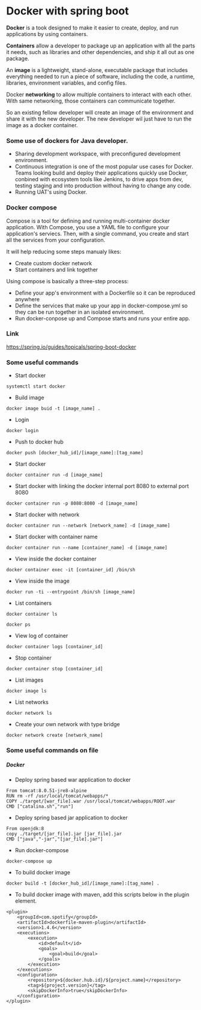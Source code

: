 # Docker with spring boot

**Docker** is a took designed to make it easier to create, deploy, and run applications by using containers.

**Containers** allow a developer to package up an application with all the parts it needs, such as libraries and other dependencies, and ship it all out as one package.

An **image** is a lightweight, stand-alone, executable package that includes everything needed to run a piece of software, including the code, a runtime, libraries, environment variables, and config files.

Docker **networking** to allow multiple containers to interact with each other. With same networking, those containers can communicate together.

So an existing fellow developer will create an image of the environment and share it with the new developer. The new developer wil just have to run the image as a docker container.

### Some use of dockers for Java developer.

* Sharing development workspace, with preconfigured development environment.
* Continuous integration is one of the most popular use cases for Docker. Teams looking build and deploy their applications quickly use Docker, conbined with ecosystem tools like Jenkins, to drive apps from dev, testing staging and into production without having to change any code.
* Running UAT's using Docker.

### Docker compose

Compose is a tool for defining and running multi-container docker application. With Compose, you use a YAML file to configure your application's serviecs. Then, with a single command, you create and start all the services from your configuration.

It will help reducing some steps manualy likes:

* Create custom docker network
* Start containers and link together

Using compose is basically a three-step process:
* Define your app's environment with a Dockerfile so it can be reproduced anywhere
* Define the services that make up your app in docker-compose.yml so they can be run together in an isolated environment.
* Run docker-conpose up and Compose starts and runs your entire app.

### Link

https://spring.io/guides/topicals/spring-boot-docker

### Some useful commands

* Start docker
 
```systemctl start docker```

* Build image

```docker image buid -t [image_name] .```

* Login

```docker login```

* Push to docker hub

```docker push [docker_hub_id]/[image_name]:[tag_name]```

* Start docker

```docker container run -d [image_name]```

* Start docker with linking the docker internal port 8080 to external port 8080

```docker container run -p 8080:8080 -d [image_name]```

* Start docker with network

```docker container run --network [network_name] -d [image_name]```

* Start docker with container name

```docker container run --name [container_name] -d [image_name]```

* View inside the docker container

```docker container exec -it [container_id] /bin/sh```

* View inside the image

```docker run -ti --entrypoint /bin/sh [image_name]```

* List containers

```docker container ls```

```docker ps```

* View log of container

```docker container logs [container_id]```

* Stop container

```docker container stop [container_id]```

* List images

```docker image ls```

* List networks

```docker network ls```

* Create your own network with type bridge

```docker network create [network_name]```

### Some useful commands on file
##### Docker
* Deploy spring based war application to docker

```
From tomcat:8.0.51-jre8-alpine
RUN rm -rf /usr/local/tomcat/webapps/*
COPY ./target/[war_file].war /usr/local/tomcat/webapps/ROOT.war
CMD ["catalina.sh","run"]
```

* Deploy spring based jar application to docker

```
From openjdk:8
copy ./target/[jar_file].jar [jar_file].jar
CMD ["java","-jar","[jar_file].jar"]
```
* Run docker-compose

```docker-compose up```

* To build docker image

```docker build -t [docker_hub_id]/[image_name]:[tag_name] .```

* To build docker image with maven, add this scripts below in the plugin element.

```
<plugin>
    <groupId>com.spotify</groupId>
    <artifactId>dockerfile-maven-plugin</artifactId>
    <version>1.4.6</version>
    <executions>
        <execution>
            <id>default</id>
            <goals>
                <goal>build</goal>
            </goals>
        </execution>
    </executions>
    <configuration>
        <repository>${docker.hub.id}/${project.name}</repository>
        <tag>${project.version}</tag>
        <skipDockerInfo>true</skipDockerInfo>
    </configuration>
</plugin>
```